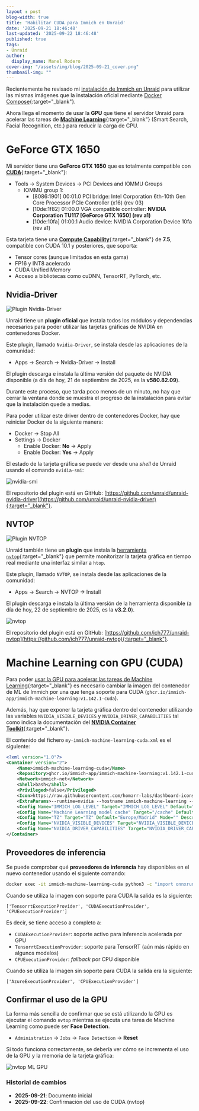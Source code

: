```yaml
---
layout : post
blog-width: true
title: 'Habilitar CUDA para Immich en Unraid'
date: '2025-09-21 18:46:48'
last-updated: '2025-09-22 18:46:48'
published: true
tags:
- Unraid
author:
  display_name: Manel Rodero
cover-img: "/assets/img/blog/2025-09-21_cover.png"
thumbnail-img: ""
---
```


Recientemente he revisado mi [instalación de Immich en Unraid](instalar-immich-en-unraid) para utilizar las mismas imágenes que la instalación oficial mediante [Docker Compose](https://immich.app/docs/install/docker-compose){:target="_blank"}.

Ahora llega el momento de usar la **GPU** que tiene el servidor Unraid para acelerar las tareas de [**Machine Learning**](https://immich.app/docs/features/ml-hardware-acceleration){:target="_blank"} (Smart Search, Facial Recognition, etc.) para reducir la carga de CPU.

# GeForce GTX 1650

Mi servidor tiene una **GeForce GTX 1650** que es totalmente compatible con [**CUDA**](https://docs.nvidia.com/cuda/){:target="_blank"}:

* Tools &rarr; System Devices &rarr; PCI Devices and IOMMU Groups
  * IOMMU group 1:
    * [8086:1901] 00:01.0 PCI bridge: Intel Corporation 6th-10th Gen Core Processor PCIe Controller (x16) (rev 03)
    * [10de:1f82] 01:00.0 VGA compatible controller: **NVIDIA Corporation TU117 [GeForce GTX 1650] (rev a1)**
    * [10de:10fa] 01:00.1 Audio device: NVIDIA Corporation Device 10fa (rev a1)

Esta tarjeta tiene una [**Compute Capability**](https://developer.nvidia.com/cuda-gpus){:target="_blank"} de **7.5**, compatible con CUDA 10.1 y posteriores, que soporta:

* Tensor cores (aunque limitados en esta gama)
* FP16 y INT8 acelerado
* CUDA Unified Memory
* Acceso a bibliotecas como cuDNN, TensorRT, PyTorch, etc.

## Nvidia-Driver

![Plugin Nvidia-Driver][2]

Unraid tiene un **plugin oficial** que instala todos los módulos y dependencias necesarios para poder utilizar las tarjetas gráficas de NVIDIA en contenedores Docker.

Este plugin, llamado `Nvidia-Driver`, se instala desde las aplicaciones de la comunidad:

* Apps &rarr; Search &rarr; Nvidia-Driver &rarr; Install

El plugin descarga e instala la última versión del paquete de NVIDIA disponible (a día de hoy, 21 de septiembre de 2025, es la **v580.82.09**).

Durante este proceso, que tarda poco menos de un minuto, no hay que cerrar la ventana donde se muestra el progreso de la instalación para evitar que la instalación quede a medias.

Para poder utilizar este driver dentro de contenedores Docker, hay que reiniciar Docker de la siguiente manera:

* Docker &rarr; Stop All
* Settings &rarr; Docker
  * Enable Docker: **No** &rarr; Apply
  * Enable Docker: **Yes** &rarr; Apply

El estado de la tarjeta gráfica se puede ver desde una _shell_ de Unraid usando el comando `nvidia-smi`:

![nvidia-smi][1]

El repositorio del plugin está en GitHub: [https://github.com/unraid/unraid-nvidia-driver](https://github.com/unraid/unraid-nvidia-driver){:target="_blank"}.

## NVTOP

![Plugin NVTOP][3]

Unraid también tiene un **plugin** que instala la [herramienta `nvtop`](https://itsfoss.gitlab.io/post/nvtop--awesome-linux-task-monitor-for-nvidia-amd--intel-gpus/){:target="_blank"} que permite monitorizar la tarjeta gráfica en tiempo real mediante una interfaz similar a `htop`.

Este plugin, llamado `NVTOP`, se instala desde las aplicaciones de la comunidad:

* Apps &rarr; Search &rarr; NVTOP &rarr; Install

El plugin descarga e instala la última versión de la herramienta disponible (a día de hoy, 22 de septiembre de 2025, es la **v3.2.0**).

![nvtop][4]

El repositorio del plugin está en GitHub: [https://github.com/ich777/unraid-nvtop](https://github.com/ich777/unraid-nvtop){:target="_blank"}.

# Machine Learning con GPU (CUDA)

Para poder [usar la GPU para acelerar las tareas de Machine Learning](https://immich.app/docs/features/ml-hardware-acceleration){:target="_blank"} es necesario cambiar la imagen del contenedor de ML de Immich por una que tenga soporte para CUDA (`ghcr.io/immich-app/immich-machine-learning:v1.142.1-cuda`).

Además, hay que exponer la tarjeta gráfica dentro del contenedor utilizando las variables `NVIDIA_VISIBLE_DEVICES` y `NVIDIA_DRIVER_CAPABILITIES` tal como indica la documentación del [**NVIDIA Container Toolkit**](https://docs.nvidia.com/datacenter/cloud-native/container-toolkit/latest/docker-specialized.html){:target="_blank"}.

El contenido del fichero `my-immich-machine-learning-cuda.xml` es el siguiente:

```xml
<?xml version="1.0"?>
<Container version="2">
    <Name>immich-machine-learning-cuda</Name>
    <Repository>ghcr.io/immich-app/immich-machine-learning:v1.142.1-cuda</Repository>
    <Network>immich-net</Network>
    <Shell>bash</Shell>
    <Privileged>false</Privileged>
    <Icon>https://raw.githubusercontent.com/homarr-labs/dashboard-icons/refs/heads/main/png/immich.png</Icon>
    <ExtraParams>--runtime=nvidia --hostname immich-machine-learning --dns=1.1.1.1</ExtraParams>
    <Config Name="IMMICH_LOG_LEVEL" Target="IMMICH_LOG_LEVEL" Default="log" Mode="" Description="Log level (verbose, debug, log, warn, error)" Type="Variable" Display="advanced" Required="false" Mask="false">log</Config>
    <Config Name="Machine Learning model cache" Target="/cache" Default="/mnt/user/appdata/immich-machine-learning/cache" Mode="rw" Description="Directory where models are downloaded" Type="Path" Display="advanced" Required="true" Mask="false">/mnt/user/appdata/immich-machine-learning/cache</Config>
    <Config Name="TZ" Target="TZ" Default="Europe/Madrid" Mode="" Description="Container time zone" Type="Variable" Display="always" Required="false" Mask="false">Europe/Madrid</Config>
    <Config Name="NVIDIA_VISIBLE_DEVICES" Target="NVIDIA_VISIBLE_DEVICES" Default="all" Mode="" Description="Which GPU devices to expose (e.g., all or 0,1)" Type="Variable" Display="advanced" Required="false" Mask="false">all</Config>
    <Config Name="NVIDIA_DRIVER_CAPABILITIES" Target="NVIDIA_DRIVER_CAPABILITIES" Default="all" Mode="" Description="GPU capabilities" Type="Variable" Display="advanced" Required="false" Mask="false">all</Config>    
</Container>
```

## Proveedores de inferencia

Se puede comprobar qué **proveedores de inferencia** hay disponibles en el nuevo contenedor usando el siguiente comando:

```bash
docker exec -it immich-machine-learning-cuda python3 -c "import onnxruntime; print(onnxruntime.get_available_providers())"
```

Cuando se utiliza la imagen con soporte para CUDA la salida es la siguiente:

```plaintext
['TensorrtExecutionProvider', 'CUDAExecutionProvider', 'CPUExecutionProvider']
```

Es decir, se tiene acceso a completo a:

* `CUDAExecutionProvider`: soporte activo para inferencia acelerada por GPU
* `TensorrtExecutionProvider`: soporte para TensorRT (aún más rápido en algunos modelos)
* `CPUExecutionProvider`: _fallback_ por CPU disponible

Cuando se utiliza la imagen sin soporte para CUDA la salida era la siguiente:

```plaintext
['AzureExecutionProvider', 'CPUExecutionProvider']
```

## Confirmar el uso de la GPU

La forma más sencilla de confirmar que se está utilizando la GPU es ejecutar el comando `nvtop` mientras se ejecuta una tarea de Machine Learning como puede ser **Face Detection**.

* `Administration` &rarr; `Jobs` &rarr; `Face Detection` &rarr; **Reset**

Si todo funciona correctamente, se debería ver cómo se incrementa el uso de la GPU y la memoria de la tarjeta gráfica:

![nvtop ML GPU][5]

### Historial de cambios

* **2025-09-21**: Documento inicial
* **2025-09-22**: Confirmación del uso de CUDA (nvtop)

[1]: /assets/img/blog/2025-09-21_image_1.png "nvidia-smi"
[2]: /assets/img/blog/2025-09-21_image_2.png "Plugin Nvidia-Driver"
[3]: /assets/img/blog/2025-09-21_image_3.png "Plugin NVTOP"
[4]: /assets/img/blog/2025-09-21_image_4.png "nvtop"
[5]: /assets/img/blog/2025-09-21_image_5.png "nvtop ML GPU"
